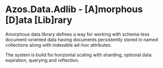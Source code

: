 ﻿# Azos.Data.Adlib - [A]morphous [D]ata [Lib]rary

Amorphous data library defines a way for working with schema-less document-oriented data
having documents persistently stored in named collections along with indexable ad-hoc 
attributes.

The system is build for horizontal scaling with sharding, optional data expiration, querying 
and reflection.

